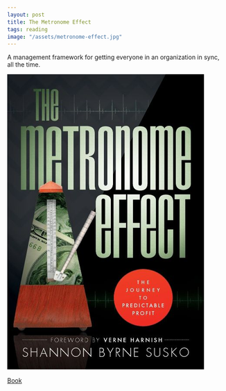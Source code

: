 ```yaml
---
layout: post
title: The Metronome Effect
tags: reading
image: "/assets/metronome-effect.jpg"
---
```

A management framework for getting everyone in an organization in sync, all the time.

![Metronome Effect](/assets/metronome-effect.jpg)

[Book](http://www.amazon.com/The-Metronome-Effect-Journey-Predictable/dp/159932461X)

